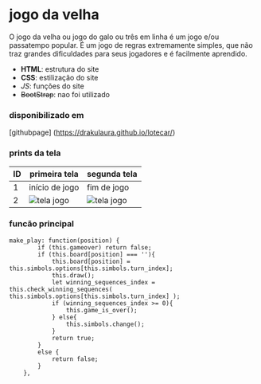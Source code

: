 # jogo da velha 
O jogo da velha ou jogo do galo ou três em linha é um jogo e/ou passatempo popular.
É um jogo de regras extremamente simples,
que não traz grandes dificuldades para seus jogadores e é facilmente aprendido.

 - **HTML**: estrutura do site
- __CSS__: estilização do site  
- *_JS_*: funções do site 
- ~~BootStrap~~: nao foi utilizado

### disponibilizado em 
[githubpage] (https://drakulaura.github.io/lotecar/)

### prints da tela

| ID | primeira tela | segunda tela |
|----|---------------|----------------|
| 1  | início de jogo | fim de jogo |
| 2  | ![tela jogo](/home/aluno/Documentos/game/jogo.png) |![tela jogo](/home/aluno/Documentos/game/jogo2.png)     |


### funcão principal 
```
make_play: function(position) {
        if (this.gameover) return false;
        if (this.board[position] === ''){
            this.board[position] = this.simbols.options[this.simbols.turn_index];
            this.draw();
            let winning_sequences_index = this.check_winning_sequences( this.simbols.options[this.simbols.turn_index] );
            if (winning_sequences_index >= 0){
                this.game_is_over();
            } else{
                this.simbols.change();
            }
            return true;
        }
        else {
            return false;
        }
    },

```
